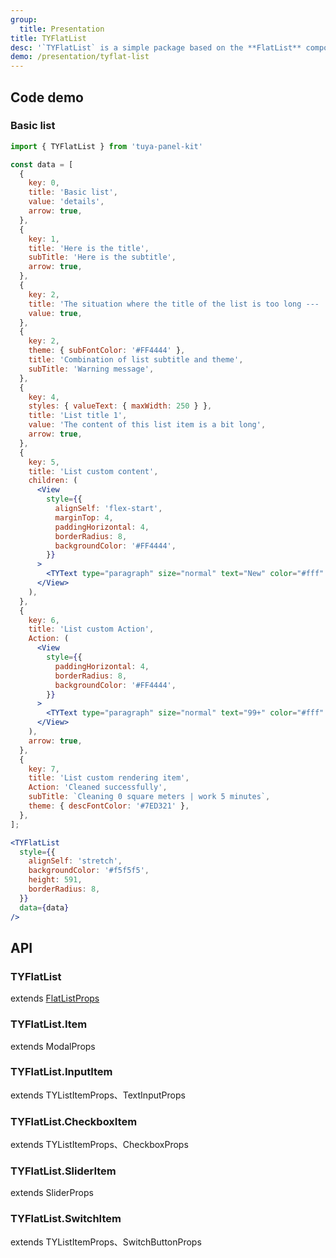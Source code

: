 ```yaml
---
group:
  title: Presentation
title: TYFlatList
desc: '`TYFlatList` is a simple package based on the **FlatList** component that comes with RN, so this component can reuse all [FlatList attributes](https://facebook.github.io/react-native/docs/flatlist#props).<br/>When you need a list, you only need to pass **data** to customize the corresponding list item, where all the values ​​in data will be passed to the **TYFlatList.Item** component as **props**.<br/>If the list item needs to be customized, just override the **renderItem** for **TYFlatList**. If there are several items in the list item that need to be customized, you can even pass in **renderItem** in the **data** field to customize the list item component.'
demo: /presentation/tyflat-list
---
```


## Code demo

### Basic list

```jsx
import { TYFlatList } from 'tuya-panel-kit'

const data = [
  {
    key: 0,
    title: 'Basic list',
    value: 'details',
    arrow: true,
  },
  {
    key: 1,
    title: 'Here is the title',
    subTitle: 'Here is the subtitle',
    arrow: true,
  },
  {
    key: 2,
    title: 'The situation where the title of the list is too long --- ',
    value: true,
  },
  {
    key: 2,
    theme: { subFontColor: '#FF4444' },
    title: 'Combination of list subtitle and theme',
    subTitle: 'Warning message',
  },
  {
    key: 4,
    styles: { valueText: { maxWidth: 250 } },
    title: 'List title 1',
    value: 'The content of this list item is a bit long',
    arrow: true,
  },
  {
    key: 5,
    title: 'List custom content',
    children: (
      <View
        style={{
          alignSelf: 'flex-start',
          marginTop: 4,
          paddingHorizontal: 4,
          borderRadius: 8,
          backgroundColor: '#FF4444',
        }}
      >
        <TYText type="paragraph" size="normal" text="New" color="#fff" />
      </View>
    ),
  },
  {
    key: 6,
    title: 'List custom Action',
    Action: (
      <View
        style={{
          paddingHorizontal: 4,
          borderRadius: 8,
          backgroundColor: '#FF4444',
        }}
      >
        <TYText type="paragraph" size="normal" text="99+" color="#fff" />
      </View>
    ),
    arrow: true,
  },
  {
    key: 7,
    title: 'List custom rendering item',
    Action: 'Cleaned successfully',
    subTitle: `Cleaning 0 square meters | work 5 minutes`,
    theme: { descFontColor: '#7ED321' },
  },
];

<TYFlatList
  style={{
    alignSelf: 'stretch',
    backgroundColor: '#f5f5f5',
    height: 591,
    borderRadius: 8,
  }}
  data={data}
/>
```

## API

### TYFlatList

extends [FlatListProps](https://reactnative.dev/docs/flatlist#props)

<API name="TYFlatListProps"></API>

### TYFlatList.Item

extends <HLink to="Modal#api">ModalProps</HLink>

<API name="TYListItemProps"></API>

### TYFlatList.InputItem

extends <HLink to="TYListItem#api">TYListItemProps</HLink>、<HLink to="https://reactnative.dev/docs/textinput#props">TextInputProps</HLink>

<API name="TYSectionInputProps"></API>

### TYFlatList.CheckboxItem

extends <HLink to="TYListItem#api">TYListItemProps</HLink>、<HLink to="Checkbox#api">CheckboxProps</HLink>

### TYFlatList.SliderItem

extends <HLink to="Slider#api">SliderProps</HLink>

<API name="TYSectionSliderProps"></API>

### TYFlatList.SwitchItem

extends <HLink to="TYListItem#api">TYListItemProps</HLink>、<HLink to="SwitchButton#api">SwitchButtonProps</HLink>
